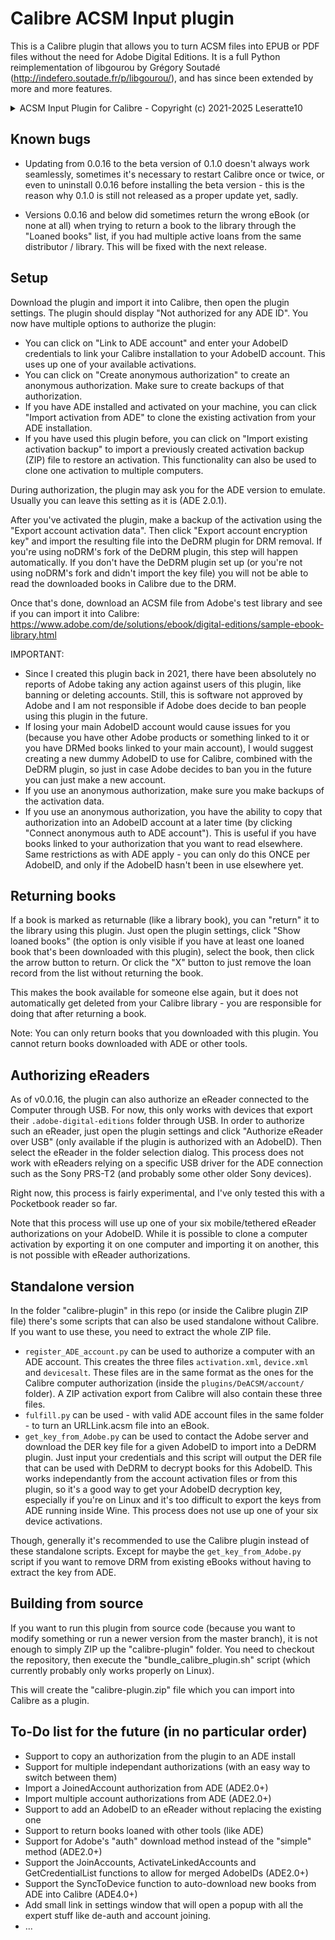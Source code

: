 # Calibre ACSM Input plugin

This is a Calibre plugin that allows you to turn ACSM files into EPUB or PDF files without the need for Adobe Digital Editions. 
It is a full Python reimplementation of libgourou by Grégory Soutadé (http://indefero.soutade.fr/p/libgourou/), and has since been extended by more and more features.

<details>
  <summary>ACSM Input Plugin for Calibre - Copyright (c) 2021-2025 Leseratte10</summary>

```
ACSM Input Plugin for Calibre / acsm-calibre-plugin
Formerly known as "DeACSM"
Copyright (c) 2021-2025 Leseratte10

This software is based on a Python reimplementation of the C++ library 
"libgourou" by Grégory Soutadé which is under the LGPLv3 or later 
license (http://indefero.soutade.fr/p/libgourou/).

I have no idea whether a reimplementation in another language counts 
as "derivative use", so just in case it does, I'm putting this project 
under the GPLv3 (which is allowed in the LGPLv3 license) to prevent any 
licensing issues. 

This program is free software: you can redistribute it and/or modify
it under the terms of the GNU General Public License as published by
the Free Software Foundation, either version 3 of the License, or
(at your option) any later version.

This program is distributed in the hope that it will be useful,
but WITHOUT ANY WARRANTY; without even the implied warranty of
MERCHANTABILITY or FITNESS FOR A PARTICULAR PURPOSE.  See the
GNU General Public License for more details.

You should have received a copy of the GNU General Public License
along with this program.  If not, see <http://www.gnu.org/licenses/>.

See the "LICENSE" file for a full copy of the GNU GPL v3.
```

</details>


## Known bugs

- Updating from 0.0.16 to the beta version of 0.1.0 doesn't always work seamlessly, sometimes it's necessary to restart Calibre once or twice, or even to uninstall 0.0.16 before installing the beta version - this is the reason why 0.1.0 is still not released as a proper update yet, sadly.

- Versions 0.0.16 and below did sometimes return the wrong eBook (or none at all) when trying to return a book to the library through the "Loaned books" list, if you had multiple active loans from the same distributor / library. This will be fixed with the next release. 

## Setup

Download the plugin and import it into Calibre, then open the plugin settings. The plugin should display "Not authorized for any ADE ID". You now have multiple options to authorize the plugin: 

- You can click on "Link to ADE account" and enter your AdobeID credentials to link your Calibre installation to your AdobeID account. This uses up one of your available activations. 
- You can click on "Create anonymous authorization" to create an anonymous authorization. Make sure to create backups of that authorization. 
- If you have ADE installed and activated on your machine, you can click "Import activation from ADE" to clone the existing activation from your ADE installation. 
- If you have used this plugin before, you can click on "Import existing activation backup" to import a previously created activation backup (ZIP) file to restore an activation. This functionality can also be used to clone one activation to multiple computers. 

During authorization, the plugin may ask you for the ADE version to emulate. Usually you can leave this setting as it is (ADE 2.0.1).

After you've activated the plugin, make a backup of the activation using the "Export account activation data". Then click "Export account encryption key" and import the resulting file into the DeDRM plugin for DRM removal. If you're using noDRM's fork of the DeDRM plugin, this step will happen automatically. If you don't have the DeDRM plugin set up (or you're not using noDRM's fork and didn't import the key file) you will not be able to read the downloaded books in Calibre due to the DRM.

Once that's done, download an ACSM file from Adobe's test library and see if you can import it into Calibre: https://www.adobe.com/de/solutions/ebook/digital-editions/sample-ebook-library.html 

IMPORTANT: 

- Since I created this plugin back in 2021, there have been absolutely no reports of Adobe taking any action against users of this plugin, like banning or deleting accounts. Still, this is software not approved by Adobe and I am not responsible if Adobe does decide to ban people using this plugin in the future. 
- If losing your main AdobeID account would cause issues for you (because you have other Adobe products or something linked to it or you have DRMed books linked to your main account), I would suggest creating a new dummy AdobeID to use for Calibre, combined with the DeDRM plugin, so just in case Adobe decides to ban you in the future you can just make a new account.
- If you use an anonymous authorization, make sure you make backups of the activation data. 
- If you use an anonymous authorization, you have the ability to copy that authorization into an AdobeID account at a later time (by clicking "Connect anonymous auth to ADE account"). This is useful if you have books linked to your authorization that you want to read elsewhere. Same restrictions as with ADE apply - you can only do this ONCE per AdobeID, and only if the AdobeID hasn't been in use elsewhere yet.

## Returning books

If a book is marked as returnable (like a library book), you can "return" it to the library using this plugin. 
Just open the plugin settings, click "Show loaned books" (the option is only visible if you have at least one loaned book that's been downloaded with this plugin), select the book, then click the arrow button to return. Or click the "X" button to just remove the loan record from the list without returning the book.

This makes the book available for someone else again, but it does not automatically get deleted from your Calibre library - you are responsible for doing that after returning a book.

Note: You can only return books that you downloaded with this plugin. You cannot return books downloaded with ADE or other tools.

## Authorizing eReaders

As of v0.0.16, the plugin can also authorize an eReader connected to the Computer through USB. For now, this only works with devices that export their `.adobe-digital-editions` folder through USB. In order to authorize such an eReader, just open the plugin settings and click "Authorize eReader over USB" (only available if the plugin is authorized with an AdobeID). Then select the eReader in the folder selection dialog. This process does not work with eReaders relying on a specific USB driver for the ADE connection such as the Sony PRS-T2 (and probably some other older Sony devices). 

Right now, this process is fairly experimental, and I've only tested this with a Pocketbook reader so far.

Note that this process will use up one of your six mobile/tethered eReader authorizations on your AdobeID. While it is possible to clone a computer activation by exporting it on one computer and importing it on another, this is not possible with eReader authorizations. 

## Standalone version

In the folder "calibre-plugin" in this repo (or inside the Calibre plugin ZIP file) there's some scripts that can also be used standalone without Calibre. If you want to use these, you need to extract the whole ZIP file. 

- `register_ADE_account.py` can be used to authorize a computer with an ADE account. This creates the three files `activation.xml`, `device.xml` and `devicesalt`. These files are in the same format as the ones for the Calibre computer authorization (inside the `plugins/DeACSM/account/` folder). A ZIP activation export from Calibre will also contain these three files.
- `fulfill.py` can be used - with valid ADE account files in the same folder - to turn an URLLink.acsm file into an eBook. 
- `get_key_from_Adobe.py` can be used to contact the Adobe server and download the DER key file for a given AdobeID to import into a DeDRM plugin. Just input your credentials and this script will output the DER file that can be used with DeDRM to decrypt books for this AdobeID. This works independantly from the account activation files or from this plugin, so it's a good way to get your AdobeID decryption key, especially if you're on Linux and it's too difficult to export the keys from ADE running inside Wine. This process does not use up one of your six device activations.

Though, generally it's recommended to use the Calibre plugin instead of these standalone scripts. Except for maybe the `get_key_from_Adobe.py` script if you want to remove DRM from existing eBooks without having to extract the key from ADE.

## Building from source

If you want to run this plugin from source code (because you want to modify something or run a newer version from the master branch), it is not enough to simply ZIP up the "calibre-plugin" folder. You need to checkout the repository, then execute the "bundle_calibre_plugin.sh" script (which currently probably only works properly on Linux). 

This will create the "calibre-plugin.zip" file which you can import into Calibre as a plugin.

## To-Do list for the future (in no particular order)

- Support to copy an authorization from the plugin to an ADE install
- Support for multiple independant authorizations (with an easy way to switch between them)
- Import a JoinedAccount authorization from ADE (ADE2.0+)
- Import multiple account authorizations from ADE (ADE2.0+)
- Support to add an AdobeID to an eReader without replacing the existing one
- Support to return books loaned with other tools (like ADE)
- Support for Adobe's "auth" download method instead of the "simple" method (ADE2.0+)
- Support the JoinAccounts, ActivateLinkedAccounts and GetCredentialList functions to allow for merged AdobeIDs (ADE2.0+)
- Support the SyncToDevice function to auto-download new books from ADE into Calibre (ADE4.0+)
- Add small link in settings window that will open a popup with all the expert stuff like de-auth and account joining.
- ...
